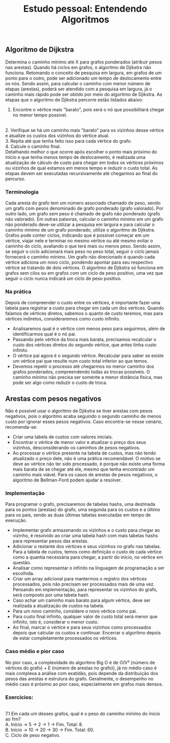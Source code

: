 <h1 align="center">
  Estudo pessoal: Entendendo Algoritmos
</h1>

</br>

## Algoritmo de Dijkstra
Determina o caminho mínimo até X para grafos ponderados (atribuir pesos nas arestas). Quando há ciclos em grafos, o algoritmo de Djikstra não funciona. 
Retomando o conceito de pesquisa em largura, em grafos de um ponto para o outro, pode ser adicionado um tempo de deslocamento entre os nós. Sendo assim, para calcular o caminho com menor número de etapas (arestas), poderá ser atendido com a pesquisa em largura, já o caminho mais rápido pode ser obtido por meio do algoritmo de Djikstra. As etapas que o algoritmo de Djikstra percorre estão listados abaixo:
</br>
  1. Encontre o vértice mais "barato", pois será o nó que possibilitará chegar no menor tempo possível.
</br>
  2. Verifique se há um caminho mais "barato" para os vizinhos desse vértice e atualize os custos dos vizinhos do vértice atual. 
</br>
  3. Repita até que tenha feito isso para cada vértice do grafo. 
</br>
  4. Calcule o caminho final.
</br>
Detalhando melhor o que ocorre após escolher o ponto mais próximo do ínicio e que tenha menos tempo de deslocamento, é realizada uma atualização de cálculo de custo para chegar em todos os vértices próximos ou vizinhos de qual estamos em menos tempo e reduzir o custo total. As etapas devem ser executadas recursivamente até chegarmos ao final do percurso.

### Terminologia
Cada aresta do grafo tem um número associado chamado de peso, sendo um grafo com pesos denominado de grafo ponderado (grafo valorado). Por outro lado, um grafo sem peso é chamado de grafo não ponderado (grafo não valorado). Em outras palavras, calcular o caminho mínimo em um grafo não ponderado deve-se utilizar a pesquisa em largura e para calcular o caminho mínimo de um grafo ponderado, utilize o algoritmo de Djikstra. 
Grafos pode conter ciclos, indicando que é possível começar em um vértice, viajar nele e terminar no mesmo vértice ou até mesmo evitar o caminho do ciclo, avaliando o que terá mais ou menos peso. Sendo assim, se seguir o ciclo adicionará mais peso no peso total, seguir o ciclo jamais fornecerá o caminho mínimo. 
Um grafo não direcionado é quando cada vértice adiciona um novo ciclo, pondendo apontar para seu respectivo vértice se tratando de dois vértices. O algoritmo de Djikstra só funciona em grafos sem cilos ou em grafos com um ciclo de peso positivo, uma vez que seguir o ciclo nunca indicará um ciclo de peso positivo.

### Na prática
Depois de compreender o custo entre os vértices, é importante fazer uma tabela para registrar a custo para chegar em cada um dos vértices. Quando falamos de vértices diretos, sabemos o quanto de custo teremos, mas para vértices indiretos, consideraremos como custo infinito.
- Analisaremos qual é o vértice com menos peso para seguirmos, além de identificarmos qual é o nó pai.
- Passando pelo vértice da troca mais barata, precisamos recalcular o custo dos vértices diretos do segundo vértice, que antes tinha custo infinito.
- O vértice pai agora é o segundo vértice. Recalcular para saber se existe um vértice pai que resulte num custo total inferior ao que temos.
- Devemos repetir o processo até chegarmos no menor caminho dos grafos ponderados, compreendendo todas as trocas possíveis.
O caminho mínimo não precisa ser somente a menor distância física, mas pode ser algo como reduzir o custo de troca.

## Arestas com pesos negativos
Não é possível usar o algoritmo de Djikstra se tiver arestas com pesos negativos, pois o algoritmo acaba seguindo o segundo caminho de menos custo por ignorar esses pesos negativos. Caso encontra-se nesse cenário, recomenda-se:
- Criar uma tabela de custos com valores iniciais.
- Encontrar o vértice de menor valor e atualizar o preço dos seus vizinhos, desconsiderando os caminhos de pesos negativos.
- Ao processar o vértice presente na tabela de custos, mas não tendo atualizado o preço dele, não é uma prática recomendável. O motivo se deve ao vértice não ter sido processado, é porque não existe uma forma mais barata de se chegar até ele, mesmo que tenha encontrado um caminho mais viável.
Para os casos de arestas de pesos negativos, o algoritmo de Bellman-Ford podem ajudar a resolver.

### Implementação
Para programar o grafo, precisaremos de tabelas hashs, uma destinada para os pontos (arestas) do grafo, uma segunda para os custos e a último para os pais, sendo as duas últimas tabelas executadas em tempo de execução. 
- Implementar grafo armazenando os vizinhos e o custo para chegar ao vizinho, é resolvido ao criar uma tabela hash com mais tabelas hashs para representar pesos das arestas. 
- Adicionar o restante dos vértices e seus vizinhos no grafo nas tabelas.
Para a tabela de custos, temos como definição o custo de cada vértice como a quantia necessária para chegar, a partir do ínicio, no vértice em questão.
- Analisar como representar o infinito na linguagem de programação a ser escolhida.
- Criar um array adicional para mantermos o registro dos vértices processados, pois não precisam ser processados mais de uma vez. 
Pensando em implementação, para representar os vizinhos do grafo, será composto por uma tabela hash.
- Caso achar um caminho mais barato para algum vértice, deve ser realizada a atualização de custos na tabela.
- Para um novo caminho, considere o novo vértice como pai.
- Para custo final infinito, qualquer valor de custo total será menor que infinito, isto é, considerar o menor custo.
- Ao final, marcar o vértice e para seus vizinhos como processados depois que calcular os custos e continuar.
Encerrar o algoritmo depois de estar completamente processados os vértices. 

### Caso médio e pior caso
No pior caso, a complexidade do algoritmo Big O é de O(V² (número de vértices do grafo) + E (número de arestas no grafo)), já no médio caso é mais complexa a análise com exatidão, pois depende da distribuição dos pesos das arestas e estrutura do grafo. Geralmente, o desempenho no médio caso é próximo ao pior caso, especialmente em grafos mais densos.

### Exercícios:
</br>
  7.1 Em cada um desses grafos, qual é o peso do caminho mínimo do ínicio ao fim?
  </br>
  A. Início -> 5 -> 2 -> 1 -> Fim. Total: 8.
  </br>
  B. Início -> 10 -> 20 -> 30 -> Fim. Total: 60.
  </br>
  C. Ciclo de peso negativo.
</br>